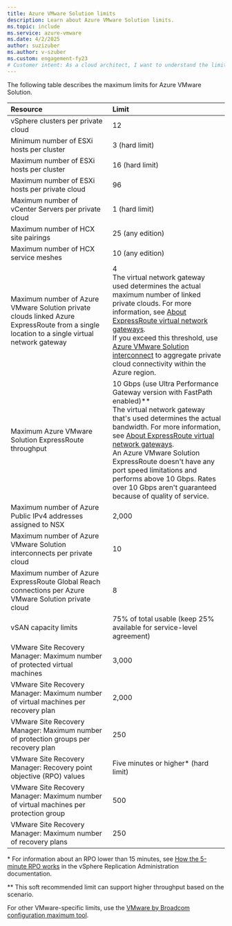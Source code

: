 ```yaml
---
title: Azure VMware Solution limits
description: Learn about Azure VMware Solution limits.
ms.topic: include
ms.service: azure-vmware
ms.date: 4/2/2025
author: suzizuber
ms.author: v-szuber
ms.custom: engagement-fy23
# Customer intent: As a cloud architect, I want to understand the limits of Azure VMware Solution resources, so that I can effectively plan and optimize the deployment of my virtualization infrastructure in the cloud.
---
```


<!-- Used in /azure/azure-resource-manager/management/azure-subscription-service-limits.md and concepts-networking.md -->

The following table describes the maximum limits for Azure VMware Solution.

| Resource | Limit |
| :-- | :-- |
| vSphere clusters per private cloud | 12 |
| Minimum number of ESXi hosts per cluster | 3 (hard limit) |
| Maximum number of ESXi hosts per cluster | 16 (hard limit) |
| Maximum number of ESXi hosts per private cloud | 96 |
| Maximum number of vCenter Servers per private cloud | 1 (hard limit)  |
| Maximum number of HCX site pairings | 25 (any edition) |
| Maximum number of HCX service meshes | 10 (any edition) |
| Maximum number of Azure VMware Solution private clouds linked Azure ExpressRoute from a single location to a single virtual network gateway | 4<br />The virtual network gateway used determines the actual maximum number of linked private clouds. For more information, see [About ExpressRoute virtual network gateways](../../expressroute/expressroute-about-virtual-network-gateways.md).<br />If you exceed this threshold, use [Azure VMware Solution interconnect](../connect-multiple-private-clouds-same-region.md) to aggregate private cloud connectivity within the Azure region. | 
| Maximum Azure VMware Solution ExpressRoute throughput | 10 Gbps (use Ultra Performance Gateway version with FastPath enabled)**<br />The virtual network gateway that's used determines the actual bandwidth. For more information, see [About ExpressRoute virtual network gateways](../../expressroute/expressroute-about-virtual-network-gateways.md).<br />An Azure VMware Solution ExpressRoute doesn't have any port speed limitations and performs above 10 Gbps. Rates over 10 Gbps aren't guaranteed because of quality of service.| 
| Maximum number of Azure Public IPv4 addresses assigned to NSX | 2,000 |
| Maximum number of Azure VMware Solution interconnects per private cloud | 10 |
| Maximum number of Azure ExpressRoute Global Reach connections per Azure VMware Solution private cloud | 8 |
| vSAN capacity limits | 75% of total usable (keep 25% available for service-level agreement)  |
| VMware Site Recovery Manager: Maximum number of protected virtual machines  | 3,000  |
| VMware Site Recovery Manager: Maximum number of virtual machines per recovery plan  | 2,000  |
| VMware Site Recovery Manager: Maximum number of protection groups per recovery plan  | 250  |
| VMware Site Recovery Manager: Recovery point objective (RPO) values  | Five minutes or higher* (hard limit)  |
| VMware Site Recovery Manager: Maximum number of virtual machines per protection group  | 500  |
| VMware Site Recovery Manager: Maximum number of recovery plans  | 250  |

\* For information about an RPO lower than 15 minutes, see [How the 5-minute RPO works](https://techdocs.broadcom.com/us/en/vmware-cis/live-recovery/vsphere-replication/8-8/vr-help-plug-in-8-8/replicating-virtual-machines/how-the-recovery-point-objective-affects-replication-scheduling.html#GUID-84FAF645-1C65-413D-A89B-70DBA0990631-en_TITLE_861C526B-20D8-401D-87CD-B3B454A94EC7) in the vSphere Replication Administration documentation.

\** This soft recommended limit can support higher throughput based on the scenario.

For other VMware-specific limits, use the [VMware by Broadcom configuration maximum tool](https://configmax.broadcom.com).
